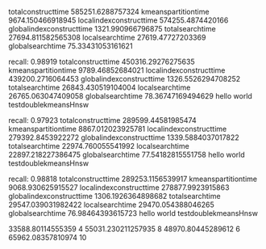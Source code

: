 totalconstructtime 585251.6288757324 kmeanspartitiontime 9674.150466918945 
localindexconstructtime 574255.4874420166 globalindexconstructtime 1321.990966796875
totalsearchtime 27694.811582565308 localsearchtime 27619.47727203369 globalsearchtime 75.33431053161621

recall: 0.98919
totalconstructtime 450316.29276275635 kmeanspartitiontime 9789.46852684021 localindexconstructtime 439200.2716064453 globalindexconstructtime 1326.5526294708252
totalsearchtime 26843.430519104004 localsearchtime 26765.063047409058 globalsearchtime 78.36747169494629
hello world testdoublekmeansHnsw

recall: 0.97923
totalconstructtime 289599.44581985474 kmeanspartitiontime 8867.012023925781 localindexconstructtime 279392.8453922272 globalindexconstructtime 1339.5884037017822
totalsearchtime 22974.760055541992 localsearchtime 22897.218227386475 globalsearchtime 77.54182815551758
hello world testdoublekmeansHnsw

recall: 0.98818
totalconstructtime 289253.1156539917 kmeanspartitiontime 9068.930625915527 localindexconstructtime 278877.9923915863 globalindexconstructtime 1306.1926364898682
totalsearchtime 29547.039031982422 localsearchtime 29470.054388046265 globalsearchtime 76.98464393615723
hello world testdoublekmeansHnsw



 33588.80114555359 4
 55031.230211257935 8 
 48970.80445289612  6
 65962.08357810974 10